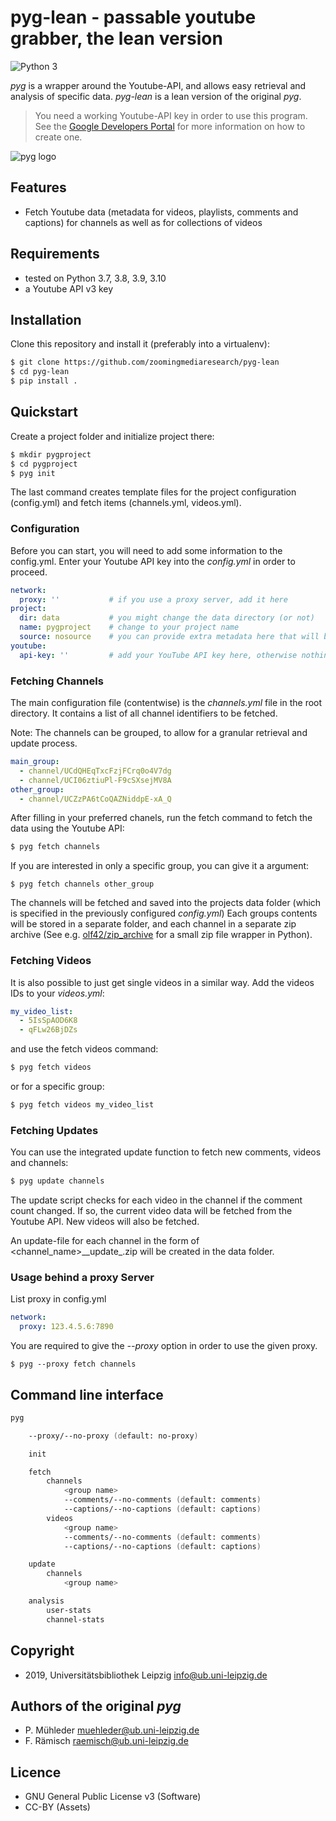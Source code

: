 # pyg-lean - passable youtube grabber, the lean version

![Python 3]( https://img.shields.io/badge/python-3.7%20%7C%203.8%20%7C%203.9%20%7C%203.10-blue.svg)

*pyg* is a wrapper around the Youtube-API, and allows easy retrieval and analysis
of specific data. *pyg-lean* is a lean version of the original *pyg*. 

> You need a working Youtube-API key in order to use this program. See the [Google Developers Portal](https://developers.google.com/youtube/v3/getting-started) for more information on how to create one. 

![pyg logo](assets/pyg_logo.png?raw=true "pyg")

## Features
 
- Fetch Youtube data (metadata for videos, playlists, comments and captions) for channels as well as for collections of videos

## Requirements

- tested on Python 3.7, 3.8, 3.9, 3.10 
- a Youtube API v3 key

## Installation

Clone this repository and install it (preferably into a virtualenv):

```zsh
$ git clone https://github.com/zoomingmediaresearch/pyg-lean
$ cd pyg-lean
$ pip install .
```

## Quickstart

Create a project folder and initialize project there:

```zsh
$ mkdir pygproject
$ cd pygproject
$ pyg init

```

The last command creates template files for the project configuration (config.yml) and fetch items (channels.yml, videos.yml). 

### Configuration

Before you can start, you will need to add some information to the config.yml. Enter your Youtube API key into the *config.yml* in order to proceed.

```yaml
network:
  proxy: ''           # if you use a proxy server, add it here
project:         
  dir: data           # you might change the data directory (or not)
  name: pygproject    # change to your project name
  source: nosource    # you can provide extra metadata here that will be included in the created zip archive filenames
youtube:
  api-key: ''         # add your YouTube API key here, otherwise nothing will work
```

### Fetching Channels

The main configuration file (contentwise) is the *channels.yml* file in the root directory.
It contains a list of all channel identifiers to be fetched. 

Note: The channels can be grouped, to allow for a granular retrieval and update process.

```yaml
main_group:
  - channel/UCdQHEqTxcFzjFCrq0o4V7dg
  - channel/UCI06ztiuPl-F9cSXsejMV8A
other_group:
  - channel/UCZzPA6tCoQAZNiddpE-xA_Q
```

After filling in your preferred chanels, run the fetch command to fetch the data using
the Youtube API:

```zsh
$ pyg fetch channels
```

If you are interested in only a specific group, you can give it a argument:

```
$ pyg fetch channels other_group
```

The channels will be fetched and saved into the projects data folder (which is specified in the previously configured *config.yml*) Each groups contents will be stored in a separate folder, and each channel in a separate zip archive (See e.g. [olf42/zip_archive](https://github.com/olf42/zip_archive) for a small zip file wrapper in Python). 

### Fetching Videos

It is also possible to just get single videos in a similar way. Add the videos IDs to your *videos.yml*:

```yaml
my_video_list:
  - 5IsSpAOD6K8
  - qFLw26BjDZs
```

and use the fetch videos command:

```zsh
$ pyg fetch videos 
```

or for a specific group:

```zsh
$ pyg fetch videos my_video_list
```

### Fetching Updates 

You can use the integrated update function to fetch new comments, videos and channels:

```zsh
$ pyg update channels
```

The update script checks for each video in the channel if the comment count changed. If so, the current video data will be fetched from the Youtube API.
New videos will also be fetched.

An update-file for each channel in the form of <channel\_name>\_<source>\_update_<timestamp>.zip will be created in the data folder.


### Usage behind a proxy Server

List proxy in config.yml

```yaml
network:
  proxy: 123.4.5.6:7890
```

You are required to give the *--proxy* option in order to use the given proxy.

```
$ pyg --proxy fetch channels 
```

## Command line interface

```zsh
pyg

    --proxy/--no-proxy (default: no-proxy)

    init

    fetch
        channels
            <group name>
            --comments/--no-comments (default: comments)
            --captions/--no-captions (default: captions)
        videos
            <group name>
            --comments/--no-comments (default: comments)
            --captions/--no-captions (default: captions)

    update
        channels
            <group name>

    analysis
        user-stats
        channel-stats

```

## Copyright
- 2019, Universitätsbibliothek Leipzig <info@ub.uni-leipzig.de>

## Authors of the original *pyg*
- P. Mühleder <muehleder@ub.uni-leipzig.de>
- F. Rämisch <raemisch@ub.uni-leipzig.de>

## Licence
- GNU General Public License v3 (Software)
- CC-BY (Assets)
